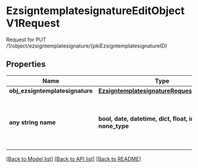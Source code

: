 # EzsigntemplatesignatureEditObjectV1Request

Request for PUT /1/object/ezsigntemplatesignature/{pkiEzsigntemplatesignatureID}

## Properties
Name | Type | Description | Notes
------------ | ------------- | ------------- | -------------
**obj_ezsigntemplatesignature** | [**EzsigntemplatesignatureRequestCompound**](EzsigntemplatesignatureRequestCompound.md) |  | 
**any string name** | **bool, date, datetime, dict, float, int, list, str, none_type** | any string name can be used but the value must be the correct type | [optional]

[[Back to Model list]](../README.md#documentation-for-models) [[Back to API list]](../README.md#documentation-for-api-endpoints) [[Back to README]](../README.md)


